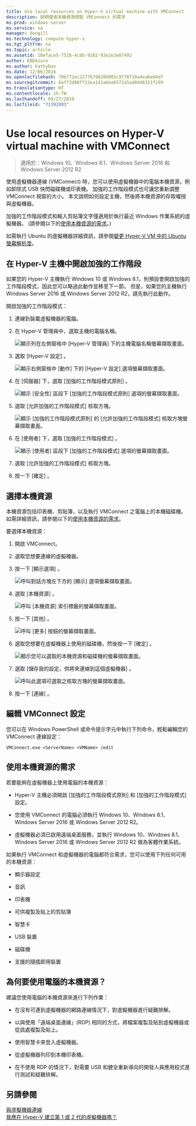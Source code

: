 ```yaml
---
title: Use local resources on Hyper-V virtual machine with VMConnect
description: 說明使用本機資源搭配 VMConnect 的需求
ms.prod: windows-server
ms.service: na
manager: dongill
ms.technology: compute-hyper-v
ms.tgt_pltfrm: na
ms.topic: article
ms.assetid: 18eface5-7518-4c6b-9282-93e2e3e87492
author: KBDAzure
ms.author: kathyDav
ms.date: 12/06/2016
ms.openlocfilehash: 70bf72ec2277679820d985c9f78f10a4ea6e04df
ms.sourcegitcommit: 6aff3d88ff22ea141a6ea6572a5ad8dd6321f199
ms.translationtype: HT
ms.contentlocale: zh-TW
ms.lasthandoff: 09/27/2019
ms.locfileid: "71392893"
---
```

# <a name="use-local-resources-on-hyper-v-virtual-machine-with-vmconnect"></a>Use local resources on Hyper-V virtual machine with VMConnect

>適用於：Windows 10、Windows 8.1、Windows Server 2016 和 Windows Server 2012 R2

使用虛擬機器連線 (VMConnect) 時，您可以使用虛擬機器中的電腦本機資源，例如卸除式 USB 快閃磁碟機或印表機。 加強的工作階段模式也可讓您重新調整 VMConnect 視窗的大小。 本文說明如何設定主機，然後將本機資源的存取權授與虛擬機器。

加強的工作階段模式和輸入剪貼簿文字僅適用於執行最近 Windows 作業系統的虛擬機器。 \(請參閱以下的[使用本機資源的需求](#requirements-for-using-local-resources)。\) 

如需執行 Ubuntu 的虛擬機器詳細資訊，請參閱[變更 Hyper-V VM 中的 Ubuntu 螢幕解析度](https://blogs.msdn.microsoft.com/virtual_pc_guy/2014/09/19/changing-ubuntu-screen-resolution-in-a-hyper-v-vm/)。 
  
## <a name="turn-on-enhanced-session-mode-on-a-hyper-v-host"></a>在 Hyper-V 主機中開啟加強的工作階段  
如果您的 Hyper-V 主機執行 Windows 10 或 Windows 8.1，則預設會開啟加強的工作階段模式，因此您可以略過此動作並移至下一節。 但是，如果您的主機執行 Windows Server 2016 或 Windows Server 2012 R2，請先執行此動作。 
  
開啟加強的工作階段模式：

1.  連線到裝載虛擬機器的電腦。  
  
2.  在 Hyper-V 管理員中，選取主機的電腦名稱。  
  
    ![顯示列在左側窗格中 [Hyper-V 管理員] 下的主機電腦名稱螢幕擷取畫面。](media/Hyper-V-HyperVManager-HostNameSelected.png)  
  
3.  選取 [Hyper-V 設定]  。  
  
    ![顯示右側窗格中 [動作] 下的 [Hyper-V 設定] 選項螢幕擷取畫面。](media/HyperV-ActionsHyperVSettings.png)  
  
4.  在 [伺服器]  下，選取 [加強的工作階段模式原則]  。  
  
    ![顯示 [安全性] 區段下 [加強的工作階段模式原則] 選項的螢幕擷取畫面。](media/Hyper-V-Settings-ServerEnhancedSessionModePolicy.png)  
  
5.  選取 [允許加強的工作階段模式]  核取方塊。  
  
    ![顯示 [加強的工作階段模式原則] 的 [允許加強的工作階段模式] 核取方塊螢幕擷取畫面。](media/Hyper-V-Settings-EnhancedSessionModePolicyCheckBox.png)  
  
6.  在 [使用者]  下，選取 [加強的工作階段模式]  。  
  
    ![顯示 [使用者] 區段下 [加強的工作階段模式] 選項的螢幕擷取畫面。 ](media/Hyper-V-Settings-UserEnhancedSessionMode.png)  
  
7.  選取 [允許加強的工作階段模式]  核取方塊。  
  
8.  按一下 [確定]  。  
  
## <a name="choose-a-local-resource"></a>選擇本機資源

本機資源包括印表機、剪貼簿，以及執行 VMConnect 之電腦上的本機磁碟機。 如需詳細資訊，請參閱以下的[使用本機資源的需求](#requirements-for-using-local-resources)。  
  
要選擇本機資源：
  
1.  開啟 VMConnect。  
  
2.  選取您想要連線的虛擬機器。  
  
3.  按一下 [顯示選項]  。  
  
    ![呼叫對話方塊左下方的 [顯示] 選項螢幕擷取畫面。](media/HyperV-VMConnect-DisplayConfig.png)  
  
4.  選取 [本機資源]  。  
  
    ![呼叫 [本機資源] 索引標籤的螢幕擷取畫面。](media/HyperV-VMConnect-DisplayConfig-LocalResources.png)  
  
5.  按一下 [其他]  。  
  
    ![呼叫 [更多] 按鈕的螢幕擷取畫面。](media/HyperV-VMConnect-DisplayConfig-LocalResourcesMore.png)  
  
6.  選取您想要在虛擬機器上使用的磁碟機，然後按一下 [確定]  。  
  
    ![顯示您可以選取的本機資源和磁碟機的螢幕擷取畫面。](media/HyperV-VMConnect-Settings-LocalResourcesDrives.png)  
  
7.  選取 [儲存我的設定，供將來連線到這個虛擬機器]  。  
  
    ![呼叫此選項可選取之核取方塊的螢幕擷取畫面。](media/HyperV-VMConnect-SaveSettings.png)  
  
8.  按一下 [連線]  。  
  
## <a name="edit-vmconnect-settings"></a>編輯 VMConnect 設定

您可以在 Windows PowerShell 或命令提示字元中執行下列命令，輕鬆編輯您的 VMConnect 連線設定：  
  
`VMConnect.exe <ServerName> <VMName> /edit`  
  
## <a name="requirements-for-using-local-resources"></a>使用本機資源的需求

若要能夠在虛擬機器上使用電腦的本機資源：  
  
-   Hyper-V 主機必須開啟 [加強的工作階段模式原則]  和 [加強的工作階段模式]  設定。  
  
-   您使用 VMConnect 的電腦必須執行 Windows 10、Windows 8.1、Windows Server 2016 或 Windows Server 2012 R2。  
  
-   虛擬機器必須已啟用遠端桌面服務，並執行 Windows 10、Windows 8.1、Windows Server 2016 或 Windows Server 2012 R2 做為客體作業系統。  
  
如果執行 VMConnect 和虛擬機器的電腦都符合需求，您可以使用下列任何可用的本機資源：  
  
-   顯示器設定  
  
-   音訊
  
-   印表機  
  
-   可供複製及貼上的剪貼簿  
  
-   智慧卡  
  
-   USB 裝置  
  
-   磁碟機  
  
-   支援的隨插即用裝置  
  
## <a name="why-use-a-computers-local-resources"></a>為何要使用電腦的本機資源？
建議您使用電腦的本機資源來進行下列作業：  
  
-   在沒有可連到虛擬機器的網路連線情況下，對虛擬機器進行疑難排解。  
  
-   以與使用「遠端桌面連線」(RDP) 相同的方式，將檔案複製及貼到虛擬機器或從該處複製及貼上。  
  
-   使用智慧卡來登入虛擬機器。  
  
-   從虛擬機器列印到本機印表機。  
  
-   在不使用 RDP 的情況下，對需要 USB 和健全重新導向的開發人員應用程式進行測試和疑難排解。  
  
## <a name="see-also"></a>另請參閱  
[與虛擬機器連線](https://technet.microsoft.com/library/cc742407.aspx)  
[我應在 Hyper-V 建立第 1 或 2 代的虛擬機器嗎？](../plan/Should-I-create-a-generation-1-or-2-virtual-machine-in-Hyper-V.md)



